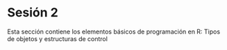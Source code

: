 # Sesión 2

Esta sección contiene los elementos básicos de programación en R: Tipos de objetos y estructuras de control
